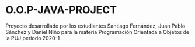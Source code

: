 # O.O.P-JAVA-PROJECT
Proyecto desarrollado por los estudiantes Santiago Fernández, Juan Pablo Sánchez y Daniel Niño para la materia Programación Orientada a Objetos de la PUJ periodo 2020-1
